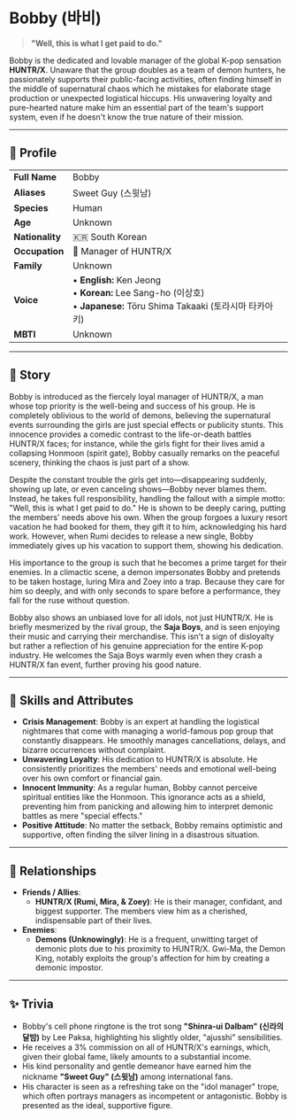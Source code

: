 # Bobby (바비)

> **"Well, this is what I get paid to do."**

Bobby is the dedicated and lovable manager of the global K-pop sensation **HUNTR/X**. Unaware that the group doubles as a team of demon hunters, he passionately supports their public-facing activities, often finding himself in the middle of supernatural chaos which he mistakes for elaborate stage production or unexpected logistical hiccups. His unwavering loyalty and pure-hearted nature make him an essential part of the team's support system, even if he doesn't know the true nature of their mission.

---

## 👤 Profile

| | |
| :--- | :--- |
| **Full Name** | Bobby |
| **Aliases** | Sweet Guy (스윗남) |
| **Species** | Human |
| **Age** | Unknown |
| **Nationality** | 🇰🇷 South Korean |
| **Occupation** | 🎤 Manager of HUNTR/X |
| **Family** | Unknown |
| **Voice** | • **English:** Ken Jeong<br>• **Korean:** Lee Sang-ho (이상호)<br>• **Japanese:** Tōru Shima Takaaki (토라시마 타카아키) |
| **MBTI** | Unknown |

---

## 📖 Story

Bobby is introduced as the fiercely loyal manager of HUNTR/X, a man whose top priority is the well-being and success of his group. He is completely oblivious to the world of demons, believing the supernatural events surrounding the girls are just special effects or publicity stunts. This innocence provides a comedic contrast to the life-or-death battles HUNTR/X faces; for instance, while the girls fight for their lives amid a collapsing Honmoon (spirit gate), Bobby casually remarks on the peaceful scenery, thinking the chaos is just part of a show.

Despite the constant trouble the girls get into—disappearing suddenly, showing up late, or even canceling shows—Bobby never blames them. Instead, he takes full responsibility, handling the fallout with a simple motto: "Well, this is what I get paid to do." He is shown to be deeply caring, putting the members' needs above his own. When the group forgoes a luxury resort vacation he had booked for them, they gift it to him, acknowledging his hard work. However, when Rumi decides to release a new single, Bobby immediately gives up his vacation to support them, showing his dedication.

His importance to the group is such that he becomes a prime target for their enemies. In a climactic scene, a demon impersonates Bobby and pretends to be taken hostage, luring Mira and Zoey into a trap. Because they care for him so deeply, and with only seconds to spare before a performance, they fall for the ruse without question.

Bobby also shows an unbiased love for all idols, not just HUNTR/X. He is briefly mesmerized by the rival group, the **Saja Boys**, and is seen enjoying their music and carrying their merchandise. This isn't a sign of disloyalty but rather a reflection of his genuine appreciation for the entire K-pop industry. He welcomes the Saja Boys warmly even when they crash a HUNTR/X fan event, further proving his good nature.

---

## 💼 Skills and Attributes

*   **Crisis Management**: Bobby is an expert at handling the logistical nightmares that come with managing a world-famous pop group that constantly disappears. He smoothly manages cancellations, delays, and bizarre occurrences without complaint.
*   **Unwavering Loyalty**: His dedication to HUNTR/X is absolute. He consistently prioritizes the members' needs and emotional well-being over his own comfort or financial gain.
*   **Innocent Immunity**: As a regular human, Bobby cannot perceive spiritual entities like the Honmoon. This ignorance acts as a shield, preventing him from panicking and allowing him to interpret demonic battles as mere "special effects."
*   **Positive Attitude**: No matter the setback, Bobby remains optimistic and supportive, often finding the silver lining in a disastrous situation.

---

## 🤝 Relationships

*   **Friends / Allies**:
    *   **HUNTR/X (Rumi, Mira, & Zoey)**: He is their manager, confidant, and biggest supporter. The members view him as a cherished, indispensable part of their lives.
*   **Enemies**:
    *   **Demons (Unknowingly)**: He is a frequent, unwitting target of demonic plots due to his proximity to HUNTR/X. Gwi-Ma, the Demon King, notably exploits the group's affection for him by creating a demonic impostor.

---

## ✨ Trivia

*   Bobby's cell phone ringtone is the trot song **"Shinra-ui Dalbam" (신라의 달밤)** by Lee Paksa, highlighting his slightly older, "ajusshi" sensibilities.
*   He receives a 3% commission on all of HUNTR/X's earnings, which, given their global fame, likely amounts to a substantial income.
*   His kind personality and gentle demeanor have earned him the nickname **"Sweet Guy" (스윗남)** among international fans.
*   His character is seen as a refreshing take on the "idol manager" trope, which often portrays managers as incompetent or antagonistic. Bobby is presented as the ideal, supportive figure.
